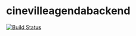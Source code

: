 # cinevilleagendabackend

[![Build Status](https://travis-ci.org/utwyko/cinevilleagendabackend.svg?branch=master)](https://travis-ci.org/utwyko/cinevilleagendabackend)